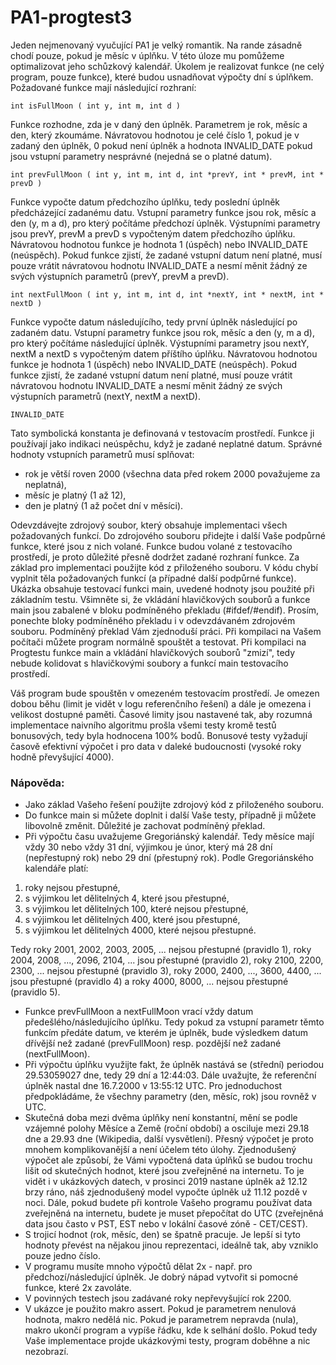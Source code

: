 # PA1-progtest3

Jeden nejmenovaný vyučující PA1 je velký romantik. Na rande zásadně chodí pouze, pokud je měsíc v úplňku. V této úloze mu pomůžeme optimalizovat jeho schůzkový kalendář. Úkolem je realizovat funkce (ne celý program, pouze funkce), které budou usnadňovat výpočty dní s úplňkem. Požadované funkce mají následující rozhraní:
```
int isFullMoon ( int y, int m, int d )
```
Funkce rozhodne, zda je v daný den úplněk. Parametrem je rok, měsíc a den, který zkoumáme. Návratovou hodnotou je celé číslo 1, pokud je v zadaný den úplněk, 0 pokud není úplněk a hodnota INVALID_DATE pokud jsou vstupní parametry nesprávné (nejedná se o platné datum).
```
int prevFullMoon ( int y, int m, int d, int *prevY, int * prevM, int * prevD )
```

Funkce vypočte datum předchozího úplňku, tedy poslední úplněk předcházející zadanému datu. Vstupní parametry funkce jsou rok, měsíc a den (y, m a d), pro který počítáme předchozí úplněk. Výstupními parametry jsou prevY, prevM a prevD s vypočteným datem předchozího úplňku. Návratovou hodnotou funkce je hodnota 1 (úspěch) nebo INVALID_DATE (neúspěch). Pokud funkce zjistí, že zadané vstupní datum není platné, musí pouze vrátit návratovou hodnotu INVALID_DATE a nesmí měnit žádný ze svých výstupních parametrů (prevY, prevM a prevD).
```
int nextFullMoon ( int y, int m, int d, int *nextY, int * nextM, int * nextD )
```
Funkce vypočte datum následujícího, tedy první úplněk následující po zadaném datu. Vstupní parametry funkce jsou rok, měsíc a den (y, m a d), pro který počítáme následující úplněk. Výstupními parametry jsou nextY, nextM a nextD s vypočteným datem příštího úplňku. Návratovou hodnotou funkce je hodnota 1 (úspěch) nebo INVALID_DATE (neúspěch). Pokud funkce zjistí, že zadané vstupní datum není platné, musí pouze vrátit návratovou hodnotu INVALID_DATE a nesmí měnit žádný ze svých výstupních parametrů (nextY, nextM a nextD).
```
INVALID_DATE
```
Tato symbolická konstanta je definovaná v testovacím prostředí. Funkce ji používají jako indikaci neúspěchu, když je zadané neplatné datum.
Správné hodnoty vstupních parametrů musí splňovat:
* rok je větší roven 2000 (všechna data před rokem 2000 považujeme za neplatná),
* měsíc je platný (1 až 12),
* den je platný (1 až počet dní v měsíci).

Odevzdávejte zdrojový soubor, který obsahuje implementaci všech požadovaných funkcí. Do zdrojového souboru přidejte i další Vaše podpůrné funkce, které jsou z nich volané. Funkce budou volané z testovacího prostředí, je proto důležité přesně dodržet zadané rozhraní funkce. Za základ pro implementaci použijte kód z přiloženého souboru. V kódu chybí vyplnit těla požadovaných funkcí (a případné další podpůrné funkce). Ukázka obsahuje testovací funkci main, uvedené hodnoty jsou použité při základním testu. Všimněte si, že vkládání hlavičkových souborů a funkce main jsou zabalené v bloku podmíněného překladu (#ifdef/#endif). Prosím, ponechte bloky podmíněného překladu i v odevzdávaném zdrojovém souboru. Podmíněný překlad Vám zjednoduší práci. Při kompilaci na Vašem počítači můžete program normálně spouštět a testovat. Při kompilaci na Progtestu funkce main a vkládání hlavičkových souborů "zmizí", tedy nebude kolidovat s hlavičkovými soubory a funkcí main testovacího prostředí.

Váš program bude spouštěn v omezeném testovacím prostředí. Je omezen dobou běhu (limit je vidět v logu referenčního řešení) a dále je omezena i velikost dostupné paměti. Časové limity jsou nastavené tak, aby rozumná implementace naivního algoritmu prošla všemi testy kromě testů bonusových, tedy byla hodnocena 100% bodů. Bonusové testy vyžadují časově efektivní výpočet i pro data v daleké budoucnosti (vysoké roky hodně převyšující 4000).

### Nápověda:
* Jako základ Vašeho řešení použijte zdrojový kód z přiloženého souboru.
* Do funkce main si můžete doplnit i další Vaše testy, případně ji můžete libovolně změnit. Důležité je zachovat podmíněný překlad.
* Při výpočtu času uvažujeme Gregoriánský kalendář. Tedy měsíce mají vždy 30 nebo vždy 31 dní, výjimkou je únor, který má 28 dní (nepřestupný rok) nebo 29 dní (přestupný rok). Podle Gregoriánského kalendáře platí:

1. roky nejsou přestupné,
2. s výjimkou let dělitelných 4, které jsou přestupné,
3. s výjimkou let dělitelných 100, které nejsou přestupné,
4. s výjimkou let dělitelných 400, které jsou přestupné,
5. s výjimkou let dělitelných 4000, které nejsou přestupné.

Tedy roky 2001, 2002, 2003, 2005, ... nejsou přestupné (pravidlo 1), roky 2004, 2008, ..., 2096, 2104, ... jsou přestupné (pravidlo 2), roky 2100, 2200, 2300, ... nejsou přestupné (pravidlo 3), roky 2000, 2400, ..., 3600, 4400, ... jsou přestupné (pravidlo 4) a roky 4000, 8000, ... nejsou přestupné (pravidlo 5).

* Funkce prevFullMoon a nextFullMoon vrací vždy datum předešlého/následujícího úplňku. Tedy pokud za vstupní parametr těmto funkcím předáte datum, ve kterém je úplněk, bude výsledkem datum dřívější než zadané (prevFullMoon) resp. pozdější než zadané (nextFullMoon).
* Při výpočtu úplňku využijte fakt, že úplněk nastává se (střední) periodou 29.53059027 dne, tedy 29 dní a 12:44:03. Dále uvažujte, že referenční úplněk nastal dne 16.7.2000 v 13:55:12 UTC. Pro jednoduchost předpokládáme, že všechny parametry (den, měsíc, rok) jsou rovněž v UTC.
* Skutečná doba mezi dvěma úplňky není konstantní, mění se podle vzájemné polohy Měsíce a Země (roční období) a osciluje mezi 29.18 dne a 29.93 dne (Wikipedia, další vysvětlení). Přesný výpočet je proto mnohem komplikovanější a není účelem této úlohy. Zjednodušený výpočet ale způsobí, že Vámi vypočtená data úplňků se budou trochu lišit od skutečných hodnot, které jsou zveřejněné na internetu. To je vidět i v ukázkových datech, v prosinci 2019 nastane úplněk až 12.12 brzy ráno, náš zjednodušený model vypočte úplněk už 11.12 pozdě v noci. Dále, pokud budete při kontrole Vašeho programu používat data zveřejněná na internetu, budete je muset přepočítat do UTC (zveřejněná data jsou často v PST, EST nebo v lokální časové zóně - CET/CEST).
* S trojicí hodnot (rok, měsíc, den) se špatně pracuje. Je lepší si tyto hodnoty převést na nějakou jinou reprezentaci, ideálně tak, aby vzniklo pouze jedno číslo.
* V programu musíte mnoho výpočtů dělat 2x - např. pro předchozí/následující úplněk. Je dobrý nápad vytvořit si pomocné funkce, které 2x zavoláte.
* V povinných testech jsou zadávané roky nepřevyšující rok 2200.
* V ukázce je použito makro assert. Pokud je parametrem nenulová hodnota, makro nedělá nic. Pokud je parametrem nepravda (nula), makro ukončí program a vypíše řádku, kde k selhání došlo. Pokud tedy Vaše implementace projde ukázkovými testy, program doběhne a nic nezobrazí.
